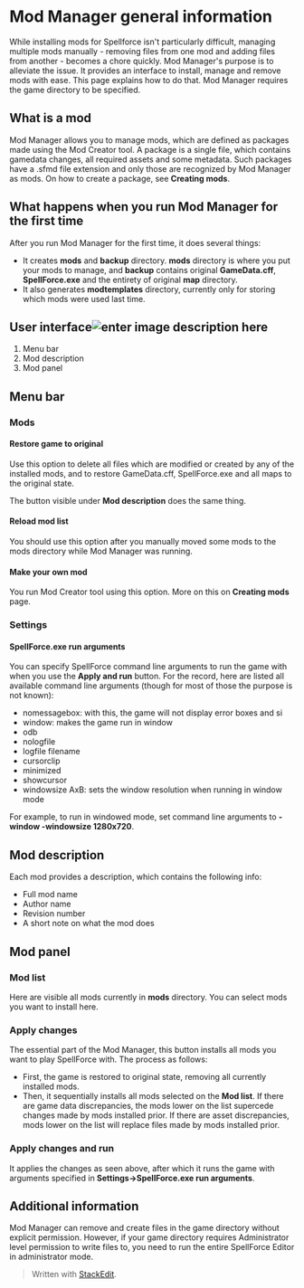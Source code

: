 # Mod Manager general information
While installing mods for Spellforce isn't particularly difficult, managing multiple mods manually - removing files from one mod and adding files from another - becomes a chore quickly. Mod Manager's purpose is to alleviate the issue. It provides an interface to install, manage and remove mods with ease. This page explains how to do that.
Mod Manager requires the game directory to be specified.

## What is a mod
Mod Manager allows you to manage mods, which are defined as packages made using the Mod Creator tool. A package is a single file, which contains gamedata changes, all required assets and some metadata. Such packages have a .sfmd file extension and only those are recognized by Mod Manager as mods. On how to create a package, see **Creating mods**.

## What happens when you run Mod Manager for the first time
After you run Mod Manager for the first time, it does several things:
- It creates **mods** and **backup** directory. **mods** directory is where you put your mods to manage, and **backup** contains original **GameData.cff**, **SpellForce.exe** and the entirety of original **map** directory.
- It also generates **modtemplates** directory, currently only for storing which mods were used last time.

## User interface![enter image description here](https://lh3.googleusercontent.com/YcGWQl0QdSfKYIB2u6cja4VHpbSeTyKcEzeYaLjWdhM-MDoPjXkN0hknUQtM1wgp9ySXd-3NJpDT)
1. Menu bar
2. Mod description
3. Mod panel

## Menu bar

### Mods
#### Restore game to original
Use this option to delete all files which are modified or created by any of the installed mods, and to restore GameData.cff, SpellForce.exe and all maps to the original state.

The button visible under **Mod description** does the same thing.
#### Reload mod list
You should use this option after you manually moved some mods to the mods directory while Mod Manager was running.
#### Make your own mod
You run Mod Creator tool using this option. More on this on **Creating mods** page.

### Settings
#### SpellForce.exe run arguments
You can specify SpellForce command line arguments to run the game with when you use the **Apply and run** button. For the record, here are listed all available command line arguments (though for most of those the purpose is not known):
- nomessagebox: with this, the game will not display error boxes and si
- window: makes the game run in window
- odb
- nologfile
- logfile filename
- cursorclip
- minimized
- showcursor
- windowsize AxB: sets the window resolution when running in window mode

For example, to run in windowed mode, set command line arguments to **-window -windowsize 1280x720**.

## Mod description
Each mod provides a description, which contains the following info:
- Full mod name
- Author name
- Revision number
- A short note on what the mod does

## Mod panel
### Mod list
Here are visible all mods currently in **mods** directory. You can select mods you want to install here.
### Apply changes
The essential part of the Mod Manager, this button installs all mods you want to play SpellForce with. The process as follows:
- First, the game is restored to original state, removing all currently installed mods.
- Then, it sequentially installs all mods selected on the **Mod list**. If there are game data discrepancies, the mods lower on the list supercede changes made by mods installed prior. If there are asset discrepancies, mods lower on the list will replace files made by mods installed prior.
### Apply changes and run
It applies the changes as seen above, after which it runs the game with arguments specified in **Settings->SpellForce.exe run arguments**.

## Additional information
Mod Manager can remove and create files in the game directory without explicit permission. However, if your game directory requires Administrator level permission to write files to, you need to run the entire SpellForce Editor in administrator mode.

> Written with [StackEdit](https://stackedit.io/).
<!--stackedit_data:
eyJoaXN0b3J5IjpbMTEyODIzMDUzMl19
-->